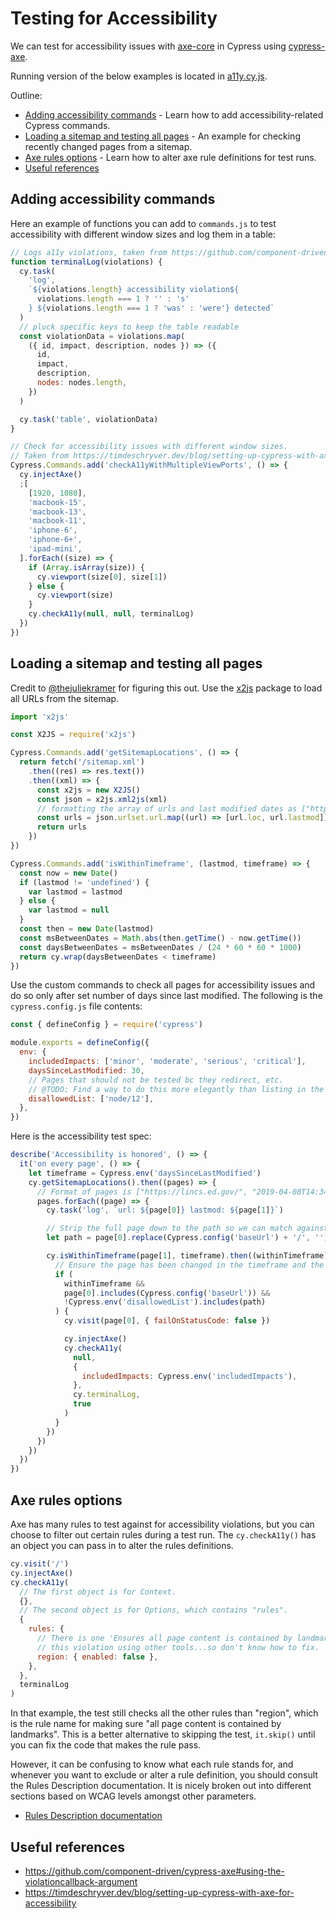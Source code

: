 # Testing for Accessibility

We can test for accessibility issues with [axe-core](https://github.com/dequelabs/axe-core) in Cypress using [cypress-axe](https://github.com/component-driven/cypress-axe).

Running version of the below examples is located in [a11y.cy.js](/cypress/e2e/3-civicactions-examples/a11y.cy.js).

Outline:

- [Adding accessibility commands](#adding-accessibility-commands) - Learn how to add accessibility-related Cypress commands.
- [Loading a sitemap and testing all pages](#loading-a-sitemap-and-testing-all-pages) - An example for checking recently changed pages from a sitemap.
- [Axe rules options](#axe-rules-options) - Learn how to alter axe rule definitions for test runs.
- [Useful references](#useful-references)

## Adding accessibility commands

Here an example of functions you can add to `commands.js` to test accessibility with different window sizes and log them in a table:

```javascript
// Logs a11y violations, taken from https://github.com/component-driven/cypress-axe#using-the-violationcallback-argument.
function terminalLog(violations) {
  cy.task(
    'log',
    `${violations.length} accessibility violation${
      violations.length === 1 ? '' : 's'
    } ${violations.length === 1 ? 'was' : 'were'} detected`
  )
  // pluck specific keys to keep the table readable
  const violationData = violations.map(
    ({ id, impact, description, nodes }) => ({
      id,
      impact,
      description,
      nodes: nodes.length,
    })
  )

  cy.task('table', violationData)
}

// Check for accessibility issues with different window sizes.
// Taken from https://timdeschryver.dev/blog/setting-up-cypress-with-axe-for-accessibility.
Cypress.Commands.add('checkA11yWithMultipleViewPorts', () => {
  cy.injectAxe()
  ;[
    [1920, 1080],
    'macbook-15',
    'macbook-13',
    'macbook-11',
    'iphone-6',
    'iphone-6+',
    'ipad-mini',
  ].forEach((size) => {
    if (Array.isArray(size)) {
      cy.viewport(size[0], size[1])
    } else {
      cy.viewport(size)
    }
    cy.checkA11y(null, null, terminalLog)
  })
})
```

## Loading a sitemap and testing all pages

Credit to [@thejuliekramer](https://github.com/thejuliekramer) for figuring this out. Use the [x2js](https://www.npmjs.com/package/x2js) package to load all URLs from the sitemap.

```javascript
import 'x2js'

const X2JS = require('x2js')

Cypress.Commands.add('getSitemapLocations', () => {
  return fetch('/sitemap.xml')
    .then((res) => res.text())
    .then((xml) => {
      const x2js = new X2JS()
      const json = x2js.xml2js(xml)
      // formatting the array of urls and last modified dates as ["https://lincs.ed.gov/", "2019-04-08T14:34Z"]
      const urls = json.urlset.url.map((url) => [url.loc, url.lastmod])
      return urls
    })
})

Cypress.Commands.add('isWithinTimeframe', (lastmod, timeframe) => {
  const now = new Date()
  if (lastmod != 'undefined') {
    var lastmod = lastmod
  } else {
    var lastmod = null
  }
  const then = new Date(lastmod)
  const msBetweenDates = Math.abs(then.getTime() - now.getTime())
  const daysBetweenDates = msBetweenDates / (24 * 60 * 60 * 1000)
  return cy.wrap(daysBetweenDates < timeframe)
})
```

Use the custom commands to check all pages for accessibility issues and do so only after set number of days since last modified. The following is the `cypress.config.js` file contents:

```javascript
const { defineConfig } = require('cypress')

module.exports = defineConfig({
  env: {
    includedImpacts: ['minor', 'moderate', 'serious', 'critical'],
    daysSinceLastModified: 30,
    // Pages that should not be tested bc they redirect, etc.
    // @TODO: Find a way to do this more elegantly than listing in the config.
    disallowedList: ['node/12'],
  },
})
```

Here is the accessibility test spec:

```javascript
describe('Accessibility is honored', () => {
  it('on every page', () => {
    let timeframe = Cypress.env('daysSinceLastModified')
    cy.getSitemapLocations().then((pages) => {
      // Format of pages is ["https://lincs.ed.gov/", "2019-04-08T14:34Z"].
      pages.forEach((page) => {
        cy.task('log', `url: ${page[0]} lastmod: ${page[1]}`)

        // Strip the full page down to the path so we can match against disallowed list.
        let path = page[0].replace(Cypress.config('baseUrl') + '/', '')

        cy.isWithinTimeframe(page[1], timeframe).then((withinTimeframe) => {
          // Ensure the page has been changed in the timeframe and the page is not external.
          if (
            withinTimeframe &&
            page[0].includes(Cypress.config('baseUrl')) &&
            !Cypress.env('disallowedList').includes(path)
          ) {
            cy.visit(page[0], { failOnStatusCode: false })

            cy.injectAxe()
            cy.checkA11y(
              null,
              {
                includedImpacts: Cypress.env('includedImpacts'),
              },
              cy.terminalLog,
              true
            )
          }
        })
      })
    })
  })
})
```

## Axe rules options

Axe has many rules to test against for accessibility violations, but you can choose to filter out certain rules during a test run. The `cy.checkA11y()` has an object you can pass in to alter the rules definitions.

```js
cy.visit('/')
cy.injectAxe()
cy.checkA11y(
  // The first object is for Context.
  {},
  // The second object is for Options, which contains "rules".
  {
    rules: {
      // There is one 'Ensures all page content is contained by landmarks' listed, but I can't find
      // this violation using other tools...so don't know how to fix.
      region: { enabled: false },
    },
  },
  terminalLog
)
```

In that example, the test still checks all the other rules than "region", which is the rule name for making sure "all page content is contained by landmarks". This is a better alternative to skipping the test, `it.skip()` until you can fix the code that makes the rule pass.

However, it can be confusing to know what each rule stands for, and whenever you want to exclude or alter a rule definition, you should consult the Rules Description documentation. It is nicely broken out into different sections based on WCAG levels amongst other parameters.

- [Rules Description documentation](https://github.com/dequelabs/axe-core/blob/master/doc/rule-descriptions.md)

## Useful references

- https://github.com/component-driven/cypress-axe#using-the-violationcallback-argument
- https://timdeschryver.dev/blog/setting-up-cypress-with-axe-for-accessibility
